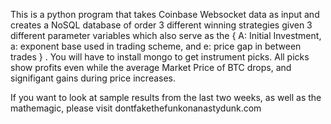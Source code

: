 


This is a python program that takes Coinbase Websocket data as input and creates a NoSQL database of order 3 different winning strategies given 3 different parameter variables which also serve as the  { A: Initial Investment, a: exponent base used in trading scheme, and e: price gap in between trades } . You will have to install mongo to get instrument picks. All picks show profits even while the average Market Price of BTC drops, and signifigant gains during price increases. 

If you want to look at sample results from the last two weeks, as well as the mathemagic, please visit dontfakethefunkonanastydunk.com
